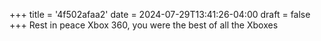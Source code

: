 +++
title = '4f502afaa2'
date = 2024-07-29T13:41:26-04:00
draft = false
+++
Rest in peace Xbox 360, you were the best of all the Xboxes
